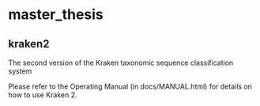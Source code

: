 master_thesis
=============

kraken2
-------

The second version of the Kraken taxonomic sequence classification system

Please refer to the Operating Manual (in docs/MANUAL.html) for details on
how to use Kraken 2.
